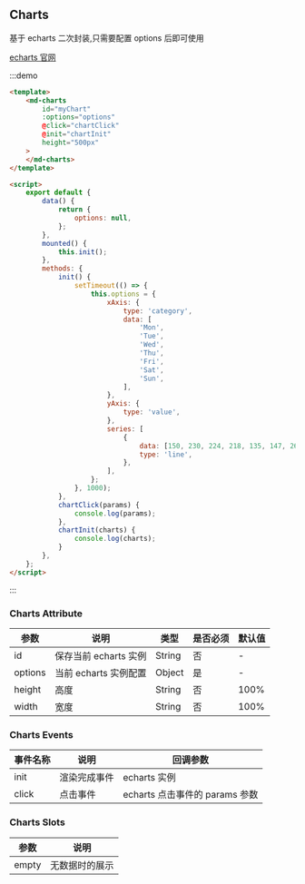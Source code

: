 ## Charts 

基于 echarts 二次封装,只需要配置 options 后即可使用

[echarts 官网](https://echarts.apache.org/zh/index.html)

:::demo

```html
<template>
    <md-charts
        id="myChart"
        :options="options"
        @click="chartClick"
        @init="chartInit"
        height="500px"
    >
    </md-charts>
</template>

<script>
    export default {
        data() {
            return {
                options: null,
            };
        },
        mounted() {
            this.init();
        },
        methods: {
            init() {
                setTimeout(() => {
                    this.options = {
                        xAxis: {
                            type: 'category',
                            data: [
                                'Mon',
                                'Tue',
                                'Wed',
                                'Thu',
                                'Fri',
                                'Sat',
                                'Sun',
                            ],
                        },
                        yAxis: {
                            type: 'value',
                        },
                        series: [
                            {
                                data: [150, 230, 224, 218, 135, 147, 260],
                                type: 'line',
                            },
                        ],
                    };
                }, 1000);
            },
            chartClick(params) {
                console.log(params);
            },
            chartInit(charts) {
                console.log(charts);
            }
        },
    };
</script>
```

:::

### Charts Attribute

| 参数    | 说明                  | 类型   | 是否必须 | 默认值 |
| ------- | --------------------- | ------ | -------- | ------ |
| id      | 保存当前 echarts 实例 | String | 否       | -      |
| options | 当前 echarts 实例配置 | Object | 是       | -      |
| height  | 高度                  | String | 否       | 100%   |
| width   | 宽度                  | String | 否       | 100%   |

### Charts Events

| 事件名称 | 说明     | 回调参数                       |
| -------- | -------- | ------------------------------ |
| init    | 渲染完成事件 | echarts 实例 |
| click    | 点击事件 | echarts 点击事件的 params 参数 |

### Charts Slots

| 参数  | 说明           |
| ----- | -------------- |
| empty | 无数据时的展示 |
